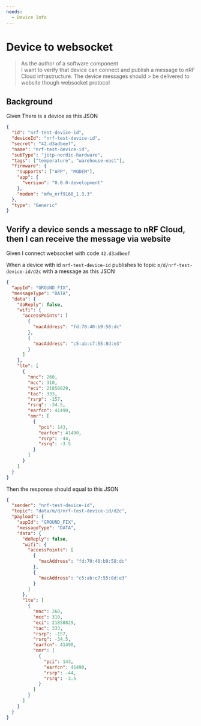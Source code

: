 ```yaml
---
needs:
  - Device Info
---
```


# Device to websocket

> As the author of a software component  
> I want to verify that device can connect and publish a message to nRF Cloud
> infrastructure. The device messages should > be delivered to website though
> websocket protocol

## Background

Given There is a device as this JSON

```json
{
  "id": "nrf-test-device-id",
  "deviceId": "nrf-test-device-id",
  "secret": "42.d3adbeef",
  "name": "nrf-test-device-id",
  "subType": "jitp-nordic-hardware",
  "tags": ["temperature", "warehouse-east"],
  "firmware": {
    "supports": ["APP", "MODEM"],
    "app": {
      "version": "0.0.0-development"
    },
    "modem": "mfw_nrf9160_1.3.3"
  },
  "type": "Generic"
}
```

## Verify a device sends a message to nRF Cloud, then I can receive the message via website

Given I connect websocket with code `42.d3adbeef`

When a device with id `nrf-test-device-id` publishes to topic
`m/d/nrf-test-device-id/d2c` with a message as this JSON

```json
{
  "appId": "GROUND_FIX",
  "messageType": "DATA",
  "data": {
    "doReply": false,
    "wifi": {
      "accessPoints": [
        {
          "macAddress": "fd:70:40:b9:58:dc"
        },
        {
          "macAddress": "c5:ab:c7:55:8d:e3"
        }
      ]
    },
    "lte": [
      {
        "mnc": 260,
        "mcc": 310,
        "eci": 21858829,
        "tac": 333,
        "rsrp": -157,
        "rsrq": -34.5,
        "earfcn": 41490,
        "nmr": [
          {
            "pci": 143,
            "earfcn": 41490,
            "rsrp": -44,
            "rsrq": -3.5
          }
        ]
      }
    ]
  }
}
```

Then the response should equal to this JSON

```json
{
  "sender": "nrf-test-device-id",
  "topic": "data/m/d/nrf-test-device-id/d2c",
  "payload": {
    "appId": "GROUND_FIX",
    "messageType": "DATA",
    "data": {
      "doReply": false,
      "wifi": {
        "accessPoints": [
          {
            "macAddress": "fd:70:40:b9:58:dc"
          },
          {
            "macAddress": "c5:ab:c7:55:8d:e3"
          }
        ]
      },
      "lte": [
        {
          "mnc": 260,
          "mcc": 310,
          "eci": 21858829,
          "tac": 333,
          "rsrp": -157,
          "rsrq": -34.5,
          "earfcn": 41490,
          "nmr": [
            {
              "pci": 143,
              "earfcn": 41490,
              "rsrp": -44,
              "rsrq": -3.5
            }
          ]
        }
      ]
    }
  }
}
```
